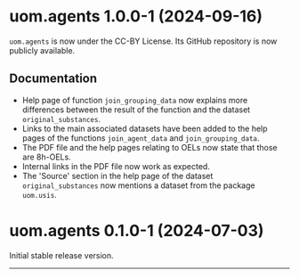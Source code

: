 # uom.agents 1.0.0-1 (2024-09-16)

`uom.agents` is now under the CC-BY License.
Its GitHub repository is now publicly available.

## Documentation

* Help page of function `join_grouping_data` now explains more differences between the result of the function and the dataset `original_substances`.
* Links to the main associated datasets have been added to the help pages of the functions `join_agent_data` and `join_grouping_data`.
* The PDF file and the help pages relating to OELs now state that those are 8h-OELs.
* Internal links in the PDF file now work as expected.
* The 'Source' section in the help page of the dataset `original_substances` now mentions a dataset from the package `uom.usis`.



# uom.agents 0.1.0-1 (2024-07-03)

Initial stable release version.


---
